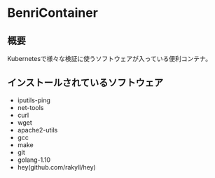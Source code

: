 # BenriContainer
## 概要
Kubernetesで様々な検証に使うソフトウェアが入っている便利コンテナ。

## インストールされているソフトウェア
- iputils-ping
- net-tools
- curl
- wget
- apache2-utils
- gcc
- make
- git
- golang-1.10
- hey(github.com/rakyll/hey)
